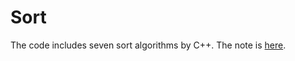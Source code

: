 # Sort
The code includes seven sort algorithms by C++. 
The note is [here](https://blog.csdn.net/qq_41713091/article/details/105616686).
